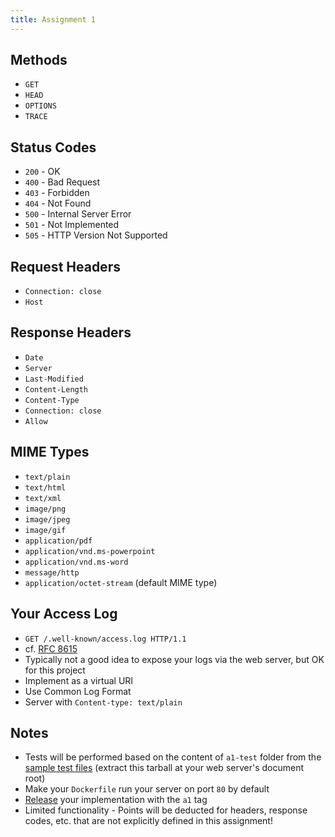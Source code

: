 ```yaml
---
title: Assignment 1
---
```


## Methods

* `GET`
* `HEAD`
* `OPTIONS`
* `TRACE`

## Status Codes

* `200` - OK
* `400` - Bad Request
* `403` - Forbidden
* `404` - Not Found
* `500` - Internal Server Error
* `501` - Not Implemented
* `505` - HTTP Version Not Supported

## Request Headers

* `Connection: close`
* `Host`

## Response Headers

* `Date`
* `Server`
* `Last-Modified`
* `Content-Length`
* `Content-Type`
* `Connection: close`
* `Allow`

## MIME Types

* `text/plain`
* `text/html`
* `text/xml`
* `image/png`
* `image/jpeg`
* `image/gif`
* `application/pdf`
* `application/vnd.ms-powerpoint`
* `application/vnd.ms-word`
* `message/http`
* `application/octet-stream` (default MIME type)

## Your Access Log

* `GET /.well-known/access.log HTTP/1.1`
* cf. [RFC 8615](https://tools.ietf.org/html/rfc8615)
* Typically not a good idea to expose your logs via the web server, but OK for this project
* Implement as a virtual URI
* Use Common Log Format
* Server with `Content-type: text/plain`

## Notes

* Tests will be performed based on the content of `a1-test` folder from the [sample test files](https://raw.githubusercontent.com/ibnesayeed/webserver-tester/master/sample/cs531-test-files.tar.gz) (extract this tarball at your web server's document root)
* Make your `Dockerfile` run your server on port `80` by default
* [Release](https://help.github.com/en/articles/creating-releases) your implementation with the `a1` tag
* Limited functionality - Points will be deducted for headers, response codes, etc. that are not explicitly defined in this assignment!
